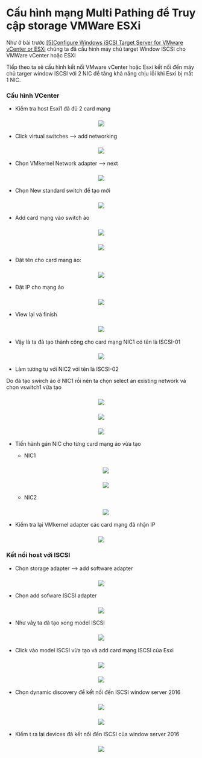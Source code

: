 # Cấu hình mạng Multi Pathing để Truy cập storage VMWare ESXi

Như ở bài trước [[5]Configure Windows iSCSI Target Server for VMware vCenter or ESXi](https://github.com/phancong0897/Congphan/blob/master/Vmware/LAB/%5B5%5DConfigure%20Windows%20iSCSI%20Target%20Server%20for%20VMware%20vCenter%20or%20ESXi.md) chúng ta đã cấu hình máy chủ target Window ISCSI cho VMWare vCenter hoặc ESXI

Tiếp theo ta sẽ cấu hình kết nối VMware vCenter hoặc Esxi kết nối đến máy chủ targer window ISCSI với 2 NIC để tăng khả năng chịu lỗi khi Esxi bị mất 1 NIC.

### Cấu hình VCenter

- Kiểm tra host Esxi1 đã đủ 2 card mạng

<h3 align="center"><img src="../Images/ISCSI/26.png"></h3>

- Click virtual switches --> add networking

<h3 align="center"><img src="../Images/ISCSI/27.png"></h3>

- Chọn VMkernel Network adapter --> next

<h3 align="center"><img src="../Images/ISCSI/28.png"></h3>

- Chọn New standard switch để tạo mới

<h3 align="center"><img src="../Images/ISCSI/29.png"></h3>

- Add card mạng vào switch ảo 

<h3 align="center"><img src="../Images/ISCSI/30.png"></h3>

<h3 align="center"><img src="../Images/ISCSI/31.png"></h3>

- Đặt tên cho card mạng ảo:

<h3 align="center"><img src="../Images/ISCSI/32.png"></h3>

- Đặt IP cho mạng ảo

<h3 align="center"><img src="../Images/ISCSI/33.png"></h3>

- View lại và finish

<h3 align="center"><img src="../Images/ISCSI/34.png"></h3>

- Vậy là ta đã tạo thành công cho card mạng NIC1 có tên là ISCSI-01

<h3 align="center"><img src="../Images/ISCSI/35.png"></h3>

- Làm tương tự với NIC2 với tên là ISCSI-02

Do đã tạo swirch ảo ở NIC1 rồi nên ta chọn select an existing network và chọn vswitch1 vừa tạo

<h3 align="center"><img src="../Images/ISCSI/36.png"></h3>

<h3 align="center"><img src="../Images/ISCSI/37.png"></h3>

<h3 align="center"><img src="../Images/ISCSI/38.png"></h3>

- Tiến hành gán NIC cho từng card mạng ảo vừa tạo

    - NIC1

    <h3 align="center"><img src="../Images/ISCSI/39.png"></h3>

    <h3 align="center"><img src="../Images/ISCSI/40.png"></h3>

    - NIC2

    <h3 align="center"><img src="../Images/ISCSI/41.png"></h3>

- Kiểm tra lại VMkernel adapter các card mạng đã nhận IP

<h3 align="center"><img src="../Images/ISCSI/42.png"></h3>

### Kết nối host với ISCSI

- Chọn storage adapter --> add software adapter

<h3 align="center"><img src="../Images/ISCSI/43.png"></h3>

- Chọn add sofware ISCSI adapter

<h3 align="center"><img src="../Images/ISCSI/44.png"></h3>

- Như vâỵ ta đã tạo xong model ISCSI

<h3 align="center"><img src="../Images/ISCSI/45.png"></h3>

- Click vào model ISCSI vừa tạo và add card mạng ISCSI của Esxi

<h3 align="center"><img src="../Images/ISCSI/46.png"></h3>

<h3 align="center"><img src="../Images/ISCSI/47.png"></h3>

- Chọn dynamic discovery để kết nối đến ISCSI window server 2016

<h3 align="center"><img src="../Images/ISCSI/48.png"></h3>

<h3 align="center"><img src="../Images/ISCSI/49.png"></h3>

- Kiểm t ra lại devices đã kết nối đến ISCSI của window server 2016

<h3 align="center"><img src="../Images/ISCSI/50.png"></h3>
